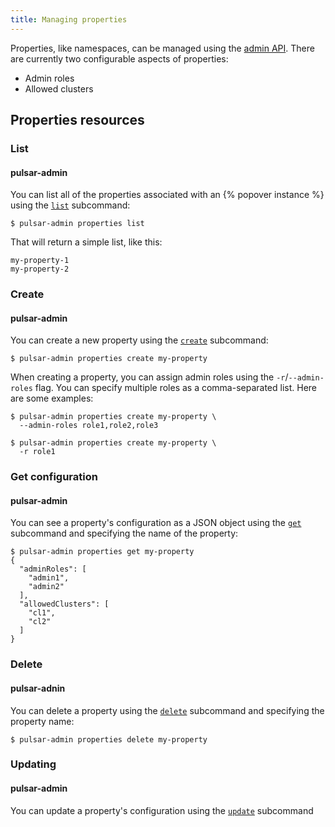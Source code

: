 ```yaml
---
title: Managing properties
---
```


Properties, like namespaces, can be managed using the [admin API](../../admin-api/overview). There are currently two configurable aspects of properties:

* Admin roles
* Allowed clusters


## Properties resources

### List

#### pulsar-admin

You can list all of the properties associated with an {% popover instance %} using the [`list`](../../reference/CliTools#pulsar-admin-properties-list) subcommand:

```shell
$ pulsar-admin properties list
```

That will return a simple list, like this:

```
my-property-1
my-property-2
```

### Create

#### pulsar-admin

You can create a new property using the [`create`](../../reference/CliTools#pulsar-admin-properties-create) subcommand:

```shell
$ pulsar-admin properties create my-property
```

When creating a property, you can assign admin roles using the `-r`/`--admin-roles` flag. You can specify multiple roles as a comma-separated list. Here are some examples:

```shell
$ pulsar-admin properties create my-property \
  --admin-roles role1,role2,role3

$ pulsar-admin properties create my-property \
  -r role1
```

### Get configuration

#### pulsar-admin

You can see a property's configuration as a JSON object using the [`get`](../../reference/CliTools#pulsar-admin-properties-get) subcommand and specifying the name of the property:

```shell
$ pulsar-admin properties get my-property
{
  "adminRoles": [
    "admin1",
    "admin2"
  ],
  "allowedClusters": [
    "cl1",
    "cl2"
  ]
}
```

### Delete

#### pulsar-adnin

You can delete a property using the [`delete`](../../reference/CliTools#pulsar-admin-properties-delete) subcommand and specifying the property name:

```shell
$ pulsar-admin properties delete my-property
```

### Updating

#### pulsar-admin

You can update a property's configuration using the [`update`](../../reference/CliTools#pulsar-admin-properties-update) subcommand
